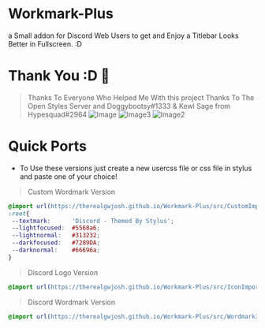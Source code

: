 # Workmark-Plus
a Small addon for Discord Web Users to get and Enjoy a Titlebar Looks Better in Fullscreen. :D
# Thank You :D 🎉
> Thanks To Everyone Who Helped Me With this project
> Thanks To The Open Styles Server and Doggybootsy#1333 & Kewl Sage from Hypesquad#2964
![Image](https://raw.githubusercontent.com/TheRealGWJosh/Workmark-Plus/main/assets/c2.png)
![Image3](https://raw.githubusercontent.com/TheRealGWJosh/Workmark-Plus/main/assets/c3.png)
![Image2](https://raw.githubusercontent.com/TheRealGWJosh/Workmark-Plus/main/assets/c1.png)
# Quick Ports
- To Use these versions just create a new usercss file or css file in stylus and paste one of your choice! 
> Custom Wordmark Version
```css
@import url(https://therealgwjosh.github.io/Workmark-Plus/src/CustomImport.css);
:root{
 --textmark:      'Discord - Themed By Stylus';
 --lightfocused:  #5568a6;
 --lightnormal:   #313232;
 --darkfocused:   #7289DA;
 --darknormal:    #66696a;
}
```
> Discord Logo Version
```css
@import url(https://therealgwjosh.github.io/Workmark-Plus/src/IconImport.css);
```
> Discord Wordmark Version
```css
@import url(https://therealgwjosh.github.io/Workmark-Plus/src/WordmarkImport.css);
```
